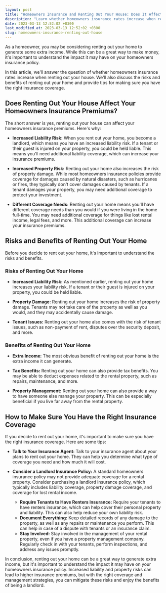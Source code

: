 ```yaml
---
layout: post
title: "Homeowners Insurance and Renting Out Your House: Does It Affect Your Premiums?"
description: "Learn whether homeowners insurance rates increase when renting out your house. Understand the risks and benefits of renting out your home, and find out how to make sure you have the right insurance coverage."
date: 2023-03-13 12:52:02 +0300last_modified_at: 2023-03-13 12:52:02 +0300
slug: homeowners-insurance-renting-out-house
---
```


As a homeowner, you may be considering renting out your home to generate some extra income. While this can be a great way to make money, it's important to understand the impact it may have on your homeowners insurance policy.

In this article, we'll answer the question of whether homeowners insurance rates increase when renting out your house. We'll also discuss the risks and benefits of renting out your home and provide tips for making sure you have the right insurance coverage.

## Does Renting Out Your House Affect Your Homeowners Insurance Premiums?

The short answer is yes, renting out your house can affect your homeowners insurance premiums. Here's why:

*   **Increased Liability Risk:** When you rent out your home, you become a landlord, which means you have an increased liability risk. If a tenant or their guest is injured on your property, you could be held liable. This means you'll need additional liability coverage, which can increase your insurance premiums.

*   **Increased Property Risk:** Renting out your home also increases the risk of property damage. While most homeowners insurance policies provide coverage for damages caused by natural disasters, such as hurricanes or fires, they typically don't cover damages caused by tenants. If a tenant damages your property, you may need additional coverage to protect your investment.

*   **Different Coverage Needs:** Renting out your home means you'll have different coverage needs than you would if you were living in the home full-time. You may need additional coverage for things like lost rental income, legal fees, and more. This additional coverage can increase your insurance premiums.

## Risks and Benefits of Renting Out Your Home

Before you decide to rent out your home, it's important to understand the risks and benefits.

### Risks of Renting Out Your Home

*   **Increased Liability Risk:** As mentioned earlier, renting out your home increases your liability risk. If a tenant or their guest is injured on your property, you could be held liable.

*   **Property Damage:** Renting out your home increases the risk of property damage. Tenants may not take care of the property as well as you would, and they may accidentally cause damage.

*   **Tenant Issues:** Renting out your home also comes with the risk of tenant issues, such as non-payment of rent, disputes over the security deposit, and more.

### Benefits of Renting Out Your Home

*   **Extra Income:** The most obvious benefit of renting out your home is the extra income it can generate.

*   **Tax Benefits:** Renting out your home can also provide tax benefits. You may be able to deduct expenses related to the rental property, such as repairs, maintenance, and more.

*   **Property Management:** Renting out your home can also provide a way to have someone else manage your property. This can be especially beneficial if you live far away from the rental property.

## How to Make Sure You Have the Right Insurance Coverage

If you decide to rent out your home, it's important to make sure you have the right insurance coverage. Here are some tips:

*   **Talk to Your Insurance Agent:** Talk to your insurance agent about your plans to rent out your home. They can help you determine what type of coverage you need and how much it will cost.

*   **Consider a Landlord Insurance Policy:** A standard homeowners insurance policy may not provide adequate coverage for a rental property. Consider purchasing a landlord insurance policy, which typically includes liability coverage, property damage coverage, and coverage for lost rental income.
    *   **Require Tenants to Have Renters Insurance:** Require your tenants to have renters insurance, which can help cover their personal property and liability. This can also help reduce your own liability risk.
    *   **Document Everything:** Keep detailed records of any damage to the property, as well as any repairs or maintenance you perform. This can help in case of a dispute with tenants or an insurance claim.
    *   **Stay Involved:** Stay involved in the management of your rental property, even if you have a property management company. Regularly check in with your tenants, perform inspections, and address any issues promptly.

In conclusion, renting out your home can be a great way to generate extra income, but it's important to understand the impact it may have on your homeowners insurance policy. Increased liability and property risks can lead to higher insurance premiums, but with the right coverage and management strategies, you can mitigate these risks and enjoy the benefits of being a landlord.


